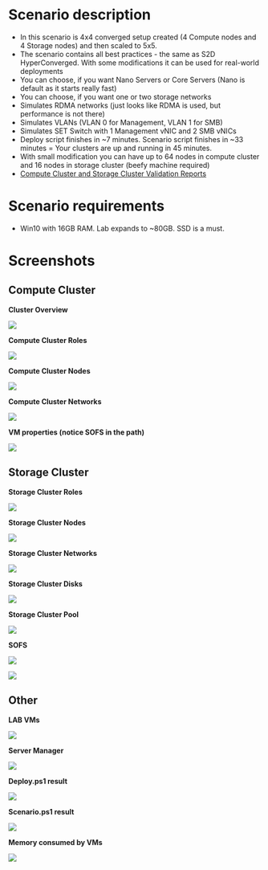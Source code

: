 # Scenario description

* In this scenario is 4x4 converged setup created (4 Compute nodes and 4 Storage nodes) and then scaled to 5x5.
* The scenario contains all best practices - the same as S2D HyperConverged. With some modifications it can be used for real-world deployments
* You can choose, if you want Nano Servers or Core Servers (Nano is default as it starts really fast)
* You can choose, if you want one or two storage networks
* Simulates RDMA networks (just looks like RDMA is used, but performance is not there)
* Simulates VLANs (VLAN 0 for Management, VLAN 1 for SMB)
* Simulates SET Switch with 1 Management vNIC and 2 SMB vNICs
* Deploy script finishes in ~7 minutes. Scenario script finishes in ~33 minutes = Your clusters are up and running in 45 minutes.
* With small modification you can have up to 64 nodes in compute cluster and 16 nodes in storage cluster (beefy machine required)
* [Compute Cluster and Storage Cluster Validation Reports](/Scenarios/S2D%20Converged/Screenshots/ValidationReports.zip)

# Scenario requirements

* Win10 with 16GB RAM. Lab expands to ~80GB. SSD is a must.

# Screenshots

## Compute Cluster

**Cluster Overview**

![](/Scenarios/S2D%20Converged/Screenshots/ComputeClusterOverview.png)

**Compute Cluster Roles**

![](/Scenarios/S2D%20Converged/Screenshots/ComputeClusterRoles.png)

**Compute Cluster Nodes**

![](/Scenarios/S2D%20Converged/Screenshots/ComputeClusterNodes.png)

**Compute Cluster Networks**

![](/Scenarios/S2D%20Converged/Screenshots/ComputeClusterNetworks.png)

**VM properties (notice SOFS in the path)**

![](/Scenarios/S2D%20Converged/Screenshots/VMSettings.png)

## Storage Cluster

**Storage Cluster Roles**

![](/Scenarios/S2D%20Converged/Screenshots/StorageClusterRoles.png)

**Storage Cluster Nodes**

![](/Scenarios/S2D%20Converged/Screenshots/StorageClusterNodes.png)

**Storage Cluster Networks**

![](/Scenarios/S2D%20Converged/Screenshots/StorageClusterNetworks.png)

**Storage Cluster Disks**

![](/Scenarios/S2D%20Converged/Screenshots/StorageClusterDisks.png)

**Storage Cluster Pool**

![](/Scenarios/S2D%20Converged/Screenshots/StorageClusterPool.png)

**SOFS**

![](/Scenarios/S2D%20Converged/Screenshots/SOFS.png)

![](/Scenarios/S2D%20Converged/Screenshots/SOFSVMs.png)


## Other

**LAB VMs**

![](/Scenarios/S2D%20Converged/Screenshots/VMs_PowerShell.png)

**Server Manager**

![](/Scenarios/S2D%20Converged/Screenshots/ServerManager.png)

**Deploy.ps1 result**

![](/Scenarios/S2D%20Converged/Screenshots/Deploy.ps1_result.png)

**Scenario.ps1 result**

![](/Scenarios/S2D%20Converged/Screenshots/Scenario.ps1_result.png)

**Memory consumed by VMs**

![](/Scenarios/S2D%20Converged/Screenshots/MemoryConsumed.png)
